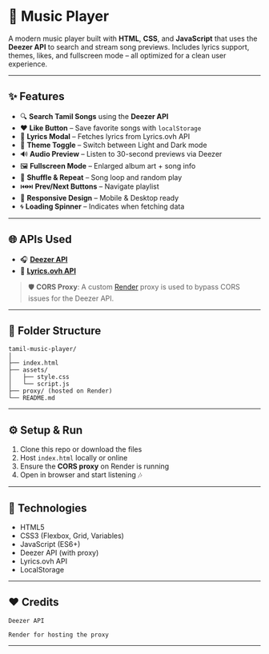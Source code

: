 # 🎵 Music Player 

A modern music player built with **HTML**, **CSS**, and **JavaScript** that uses the **Deezer API** to search and stream song previews. Includes lyrics support, themes, likes, and fullscreen mode – all optimized for a clean user experience.

---

## ✨ Features

- 🔍 **Search Tamil Songs** using the **Deezer API**
- ❤️ **Like Button** – Save favorite songs with `localStorage`
- 🎼 **Lyrics Modal** – Fetches lyrics from Lyrics.ovh API
- 🌙 **Theme Toggle** – Switch between Light and Dark mode
- 🔊 **Audio Preview** – Listen to 30-second previews via Deezer
- 🖼️ **Fullscreen Mode** – Enlarged album art + song info
- 🔁 **Shuffle & Repeat** – Song loop and random play
- ⏮️⏭️ **Prev/Next Buttons** – Navigate playlist
- 🚀 **Responsive Design** – Mobile & Desktop ready
- 🌀 **Loading Spinner** – Indicates when fetching data

---

## 🌐 APIs Used

- 🎧 [**Deezer API**](https://developers.deezer.com/api)
- 📝 [**Lyrics.ovh API**](https://lyricsovh.docs.apiary.io)

> 🛡️ **CORS Proxy**: A custom [Render](https://render.com/) proxy is used to bypass CORS issues for the Deezer API.

---

## 📁 Folder Structure

```
tamil-music-player/
│
├── index.html            
├── assets/
│   ├── style.css          
│   └── script.js          
├── proxy/ (hosted on Render)
└── README.md              
```

---

## ⚙️ Setup & Run

1. Clone this repo or download the files  
2. Host `index.html` locally or online  
3. Ensure the **CORS proxy** on Render is running  
4. Open in browser and start listening 🎶  

---

## 🔧 Technologies

- HTML5  
- CSS3 (Flexbox, Grid, Variables)  
- JavaScript (ES6+)  
- Deezer API (with proxy)  
- Lyrics.ovh API  
- LocalStorage  

---

## ❤️ Credits

    Deezer API

    Render for hosting the proxy

---





